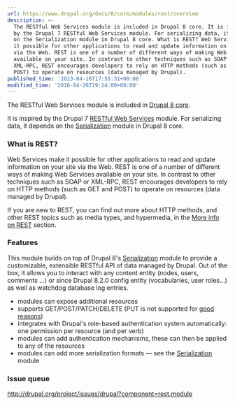```yaml
---
url: https://www.drupal.org/docs/8/core/modules/rest/overview
description: >-
  The RESTful Web Services module is included in Drupal 8 core. It is inspired
  by the Drupal 7 RESTful Web Services module. For serializing data, it depends
  on the Serialization module in Drupal 8 core. What is REST? Web Services make
  it possible for other applications to read and update information on your site
  via the Web. REST is one of a number of different ways of making Web Services
  available on your site. In contrast to other techniques such as SOAP or
  XML-RPC, REST encourages developers to rely on HTTP methods (such as GET and
  POST) to operate on resources (data managed by Drupal).
published_time: '2013-04-16T17:55:31+00:00'
modified_time: '2018-04-26T19:24:00+00:00'
---
```

The RESTful Web Services module is included in [Drupal 8 core](/project/drupal).

It is inspired by the Drupal 7 [RESTful Web Services](https://www.drupal.org/project/restful) module. For serializing data, it depends on the [Serialization](/documentation/modules/serialization) module in Drupal 8 core.

### What is REST?

Web Services make it possible for other applications to read and update information on your site via the Web. REST is one of a number of different ways of making Web Services available on your site. In contrast to other techniques such as SOAP or XML-RPC, REST encourages developers to rely on HTTP methods (such as GET and POST) to operate on resources (data managed by Drupal).

If you are new to REST, you can find out more about HTTP methods, and other REST topics such as media types, and hypermedia, in the [More info on REST](http://drupal.org/node/1972060) section.

### Features

This module builds on top of Drupal 8's [Serialization](/documentation/modules/serialization) module to provide a customizable, extensible RESTful API of data managed by Drupal. Out of the box, it allows you to interact with any content entity (nodes, users, comments …) or since Drupal 8.2.0 config entity (vocabularies, user roles…) as well as watchdog database log entries.

* modules can expose additional resources
* supports GET/POST/PATCH/DELETE (PUT is not supported for [good reasons](https://groups.drupal.org/node/284948))
* integrates with Drupal's role-based authentication system automatically: one permission per resource (and per verb)
* modules can add authentication mechanisms, these can then be applied to any of the resources
* modules can add more serialization formats — see the [ Serialization](/documentation/modules/serialization) module

### Issue queue

<http://drupal.org/project/issues/drupal?component=rest.module>
